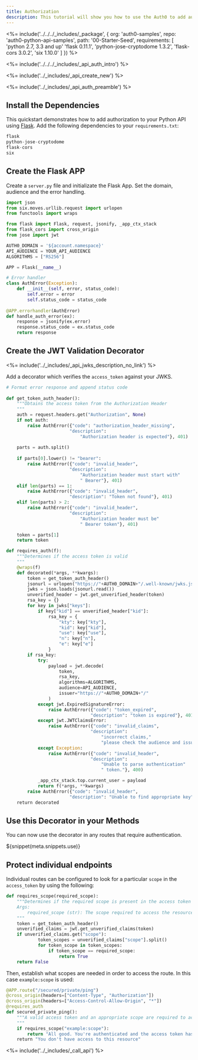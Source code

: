 ```yaml
---
title: Authorization
description: This tutorial will show you how to use the Auth0 to add authorization to your Python API.
---
```


<%= include('../../../_includes/_package', {
  org: 'auth0-samples',
  repo: 'auth0-python-api-samples',
  path: '00-Starter-Seed',
  requirements: [
    'python 2.7, 3.3 and up'
    'flask 0.11.1',
    'python-jose-cryptodome 1.3.2',
    'flask-cors 3.0.2',
    'six 1.10.0'
  ]
}) %>

<%= include('../../../_includes/_api_auth_intro') %>

<%= include('../_includes/_api_create_new') %>

<%= include('../_includes/_api_auth_preamble') %>

## Install the Dependencies

This quickstart demonstrates how to add authorization to your Python API using [Flask](http://flask.pocoo.org/). Add the following dependencies to your `requirements.txt`:

```python
flask
python-jose-cryptodome
flask-cors
six
```

## Create the Flask APP

Create a `server.py` file and initializate the Flask App. Set the domain, audience and the error handling.

```python
import json
from six.moves.urllib.request import urlopen
from functools import wraps

from flask import Flask, request, jsonify, _app_ctx_stack
from flask_cors import cross_origin
from jose import jwt

AUTH0_DOMAIN = '${account.namespace}'
API_AUDIENCE = YOUR_API_AUDIENCE
ALGORITHMS = ["RS256"]

APP = Flask(__name__)

# Error handler
class AuthError(Exception):
    def __init__(self, error, status_code):
        self.error = error
        self.status_code = status_code
    
@APP.errorhandler(AuthError)
def handle_auth_error(ex):
    response = jsonify(ex.error)
    response.status_code = ex.status_code
    return response
```

## Create the JWT Validation Decorator

<%= include('../_includes/_api_jwks_description_no_link') %>

Add a decorator which verifies the `access_token` against your JWKS.

```python
# Format error response and append status code
    
def get_token_auth_header():
    """Obtains the access token from the Authorization Header
    """
    auth = request.headers.get("Authorization", None)
    if not auth:
        raise AuthError({"code": "authorization_header_missing",
                        "description":
                            "Authorization header is expected"}, 401)
    
    parts = auth.split()
    
    if parts[0].lower() != "bearer":
        raise AuthError({"code": "invalid_header",
                        "description":
                            "Authorization header must start with"
                            " Bearer"}, 401)
    elif len(parts) == 1:
        raise AuthError({"code": "invalid_header",
                        "description": "Token not found"}, 401)
    elif len(parts) > 2:
        raise AuthError({"code": "invalid_header",
                        "description":
                            "Authorization header must be"
                            " Bearer token"}, 401)

    token = parts[1]
    return token

def requires_auth(f):
    """Determines if the access token is valid
    """
    @wraps(f)
    def decorated(*args, **kwargs):
        token = get_token_auth_header()
        jsonurl = urlopen("https://"+AUTH0_DOMAIN+"/.well-known/jwks.json")
        jwks = json.loads(jsonurl.read())
        unverified_header = jwt.get_unverified_header(token)
        rsa_key = {}
        for key in jwks["keys"]:
            if key["kid"] == unverified_header["kid"]:
                rsa_key = {
                    "kty": key["kty"],
                    "kid": key["kid"],
                    "use": key["use"],
                    "n": key["n"],
                    "e": key["e"]
                }
        if rsa_key:
            try:
                payload = jwt.decode(
                    token,
                    rsa_key,
                    algorithms=ALGORITHMS,
                    audience=API_AUDIENCE,
                    issuer="https://"+AUTH0_DOMAIN+"/"
                )
            except jwt.ExpiredSignatureError:
                raise AuthError({"code": "token_expired",
                                "description": "token is expired"}, 401)
            except jwt.JWTClaimsError:
                raise AuthError({"code": "invalid_claims",
                                "description":
                                    "incorrect claims,"
                                    "please check the audience and issuer"}, 401)
            except Exception:
                raise AuthError({"code": "invalid_header",
                                "description":
                                    "Unable to parse authentication"
                                    " token."}, 400)

            _app_ctx_stack.top.current_user = payload
            return f(*args, **kwargs)
        raise AuthError({"code": "invalid_header",
                        "description": "Unable to find appropriate key"}, 400)
    return decorated
```

## Use this Decorator in your Methods

You can now use the decorator in any routes that require authentication.

${snippet(meta.snippets.use)}

## Protect individual endpoints

Individual routes can be configured to look for a particular `scope` in the `access_token` by using the following:

```python
def requires_scope(required_scope):
    """Determines if the required scope is present in the access token
    Args:
        required_scope (str): The scope required to access the resource
    """
    token = get_token_auth_header()
    unverified_claims = jwt.get_unverified_claims(token)
    if unverified_claims.get("scope"):
            token_scopes = unverified_claims["scope"].split()
            for token_scope in token_scopes:
                if token_scope == required_scope:
                    return True
    return False
```

Then, establish what scopes are needed in order to access the route. In this case `example:scope` is used:

```python
@APP.route("/secured/private/ping")
@cross_origin(headers=["Content-Type", "Authorization"])
@cross_origin(headers=["Access-Control-Allow-Origin", "*"])
@requires_auth
def secured_private_ping():
    """A valid access token and an appropriate scope are required to access this route
    """
    if requires_scope("example:scope"):
        return "All good. You're authenticated and the access token has the appropriate scope"
    return "You don't have access to this resource"
```

<%= include('../_includes/_call_api') %>
